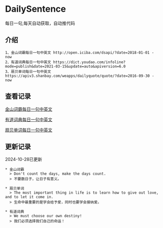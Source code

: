 # DailySentence

每日一句,每天自动获取，自动推代码

## 介绍

```
1、金山词霸每日一句中英文 http://open.iciba.com/dsapi/?date=2018-01-01 - now
2、有道词典每日一句中英文 https://dict.youdao.com/infoline?mode=publish&date=2021-03-15&update=auto&apiversion=6.0
3、扇贝单词每日一句中英文 https://apiv3.shanbay.com/weapps/dailyquote/quote/?date=2016-09-30 - now
```

## 查看记录

[金山词霸每日一句中英文](./data/iciba/)

[有道词典每日一句中英文](./data/youdao/)

[扇贝单词每日一句中英文](./data/shanbay/)

## 更新记录
2024-10-28已更新 
```
* 金山词霸
  > Don't count the days, make the days count.
  > 不要数日子，让日子有意义。

* 扇贝单词
  > The most important thing in life is to learn how to give out love, and to let it come in.
  > 生命中最重要的是学会给予爱，同时也要学会接纳爱。

* 有道词典
  > We must choose our own destiny!
  > 我们必须选择我们自己的命运！

```
